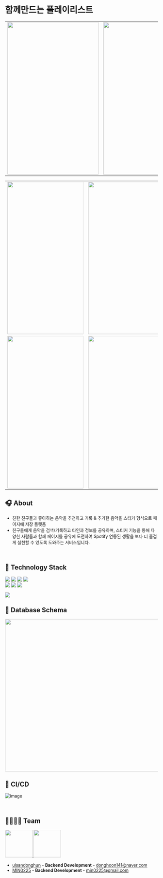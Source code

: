 # 함께만드는 플레이리스트

<table>
  <tr>
    <td><img src="https://github.com/ulsandonghun/ProjectX/assets/58305106/28f57f9f-5090-43cd-951c-13dfe81446f3" width="300" height="500"></td>
    <td><img src="https://github.com/ulsandonghun/ProjectX/assets/58305106/c1e09c6d-22a1-4651-8761-9b876c2c7206" width="300" height="500"></td>
  </tr>
</table>
<table>
  <tr>
    <td><img src="https://github.com/ulsandonghun/ProjectX/assets/58305106/4c31c0a6-727f-49dc-9ed4-967cb3814f44" width="250" height="500"></td>
    <td><img src="https://github.com/ulsandonghun/ProjectX/assets/58305106/8be57ade-a218-4129-b85f-c8450ee073f4" width="250" height="500"></td>
  </tr>
  <tr>
    <td><img src="https://github.com/ulsandonghun/ProjectX/assets/58305106/30c81316-f38c-4c1c-b623-3821e2ccb34d" width="250" height="500"></td>
    <td><img src="https://github.com/ulsandonghun/ProjectX/assets/58305106/ed88895d-6820-4c76-9fac-4506fa4e83c6" width="250" height="500"></td>
  </tr>
</table>



## 🎧 About
- 친한 친구들과 좋아하는 음악을 추천하고 기록 & 추가한 음악을 스티커 형식으로 페이지에 저장 플랫폼
- 친구들에게 음악을 검색/기록하고 타인과 정보를 공유하며, 스티커 기능을 통해 다양한 사람들과 함께 페이지를 공유에 도전하여 Spotify 연동된 생활을 보다 더 즐겁게 실천할 수 있도록 도와주는 서비스입니다.

<br>

## 💙 Technology Stack

<img src="https://img.shields.io/badge/Spring Boot-6DB33F?style=plastic-square&logo=Spring Boot&logoColor=white"/> <img src="https://img.shields.io/badge/Spring Security-6DB33F?style=plastic-square&logo=Spring Security&logoColor=white"/>
<img src="https://img.shields.io/badge/MySQL-4479A1?style=plastic-square&logo=MySQL&logoColor=white"/> <img src="https://img.shields.io/badge/Gradle-02303A?style=plastic-square&logo=Gradle&logoColor=white"/> <br>
<img src="https://img.shields.io/badge/Amazon RDS-527FFF?style=plastic-square&logo=Amazon RDS&logoColor=white"/> <img src="https://img.shields.io/badge/Amazon EC2-FF9900?style=plastic-square&logo=Amazon EC2&logoColor=white"/> <img src="https://img.shields.io/badge/Amazon S3-569A31?style=plastic-square&logo=Amazon S3&logoColor=white"/>

<img src="https://img.shields.io/badge/Github Actions-2088FF?style=plastic-square&logo=Github Actions&logoColor=white"/> 

<br>

## 📃 Database Schema

<img src="https://github.com/ulsandonghun/HamPlayList-Server/assets/58305106/5867f702-f984-4cf7-9936-59aff620dc9e" width="600" height="500">



<br>

## 🌊 CI/CD

![image](https://user-images.githubusercontent.com/71596178/216623984-bdef09ef-ce0d-4b76-9f40-668bf5dfaef8.png)

<br>

## 👨‍👩‍👧‍👦 Team

<p>
  <a href="https://github.com/ulsandonghun">
    <img src="https://github.com/ulsandonghun.png" width="90">
  </a>
  
  <a href="https://github.com/MIN0225">
    <img src="https://github.com/MIN0225.png" width="90">
  </a>
</p>


- [ulsandonghun](https://github.com/ulsandonghun) - **Backend Development** - <donghoon141@naver.com>
- [MIN0225](https://github.com/MIN0225) - **Backend Development** - <min0225@gmail.com>
